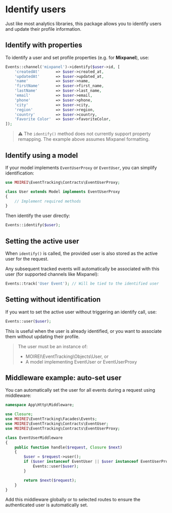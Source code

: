 # Identify users

Just like most analytics libraries, this package allows you to identify users and update their profile information.

## Identify with properties

To identify a user and set profile properties (e.g. for **Mixpanel**), use:

```php
Events::channel('mixpanel')->identify($user->id, [
    'createdAt'       => $user->created_at,
    'updatedAt'       => $user->updated_at,
    'name'            => $user->name,
    'firstName'       => $user->first_name,
    'lastName'        => $user->last_name,
    'email'           => $user->email,
    'phone'           => $user->phone,
    'city'            => $user->city,
    'region'          => $user->region,
    'country'         => $user->country,
    'Favorite Color'  => $user->favoriteColor,
]);
```

> ⚠️ The `identify()` method does not currently support property remapping. The example above assumes Mixpanel formatting.

## Identify using a model

If your model implements `EventUserProxy` or `EventUser`, you can simplify identification:

```php
use MOIREI\EventTracking\Contracts\EventUserProxy;

class User extends Model implements EventUserProxy
{
    // Implement required methods
}
```

Then identify the user directly:

```php
Events::identify($user);
```

## Setting the active user

When `identify()` is called, the provided user is also stored as the active user for the request.

Any subsequent tracked events will automatically be associated with this user (for supported channels like Mixpanel):

```php
Events::track('User Event'); // Will be tied to the identified user
```

## Setting without identification

If you want to set the active user without triggering an identify call, use:

```php
Events::user($user);
```

This is useful when the user is already identified, or you want to associate them without updating their profile.

> The user must be an instance of:
>
> - MOIREI\EventTracking\Objects\User, or
> - A model implementing EventUser or EventUserProxy

## Middleware example: auto-set user

You can automatically set the user for all events during a request using middleware:

```php
namespace App\Http\Middleware;

use Closure;
use MOIREI\EventTracking\Facades\Events;
use MOIREI\EventTracking\Contracts\EventUser;
use MOIREI\EventTracking\Contracts\EventUserProxy;

class EventUserMiddleware
{
    public function handle($request, Closure $next)
    {
        $user = $request->user();
        if ($user instanceof EventUser || $user instanceof EventUserProxy) {
            Events::user($user);
        }

        return $next($request);
    }
}
```

Add this middleware globally or to selected routes to ensure the authenticated user is automatically set.

